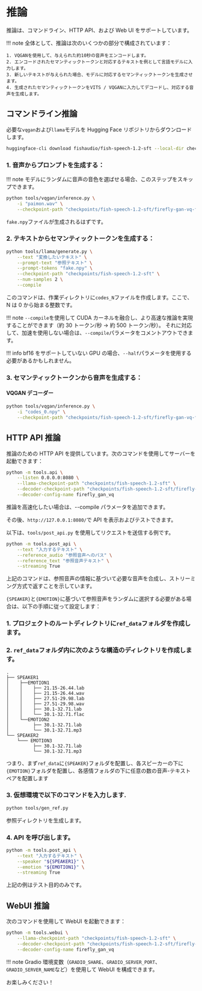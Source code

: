 # 推論

推論は、コマンドライン、HTTP API、および Web UI をサポートしています。

!!! note
    全体として、推論は次のいくつかの部分で構成されています：

    1. VQGANを使用して、与えられた約10秒の音声をエンコードします。
    2. エンコードされたセマンティックトークンと対応するテキストを例として言語モデルに入力します。
    3. 新しいテキストが与えられた場合、モデルに対応するセマンティックトークンを生成させます。
    4. 生成されたセマンティックトークンをVITS / VQGANに入力してデコードし、対応する音声を生成します。

## コマンドライン推論

必要な`vqgan`および`llama`モデルを Hugging Face リポジトリからダウンロードします。

```bash
huggingface-cli download fishaudio/fish-speech-1.2-sft --local-dir checkpoints/fish-speech-1.2-sft
```

### 1. 音声からプロンプトを生成する：

!!! note
    モデルにランダムに音声の音色を選ばせる場合、このステップをスキップできます。

```bash
python tools/vqgan/inference.py \
    -i "paimon.wav" \
    --checkpoint-path "checkpoints/fish-speech-1.2-sft/firefly-gan-vq-fsq-4x1024-42hz-generator.pth"
```

`fake.npy`ファイルが生成されるはずです。

### 2. テキストからセマンティックトークンを生成する：

```bash
python tools/llama/generate.py \
    --text "変換したいテキスト" \
    --prompt-text "参照テキスト" \
    --prompt-tokens "fake.npy" \
    --checkpoint-path "checkpoints/fish-speech-1.2-sft" \
    --num-samples 2 \
    --compile
```

このコマンドは、作業ディレクトリに`codes_N`ファイルを作成します。ここで、N は 0 から始まる整数です。

!!! note
    `--compile`を使用して CUDA カーネルを融合し、より高速な推論を実現することができます（約 30 トークン/秒 -> 約 500 トークン/秒）。
    それに対応して、加速を使用しない場合は、`--compile`パラメータをコメントアウトできます。

!!! info
    bf16 をサポートしていない GPU の場合、`--half`パラメータを使用する必要があるかもしれません。

### 3. セマンティックトークンから音声を生成する：

#### VQGAN デコーダー

```bash
python tools/vqgan/inference.py \
    -i "codes_0.npy" \
    --checkpoint-path "checkpoints/fish-speech-1.2-sft/firefly-gan-vq-fsq-4x1024-42hz-generator.pth"
```

## HTTP API 推論

推論のための HTTP API を提供しています。次のコマンドを使用してサーバーを起動できます：

```bash
python -m tools.api \
    --listen 0.0.0.0:8080 \
    --llama-checkpoint-path "checkpoints/fish-speech-1.2-sft" \
    --decoder-checkpoint-path "checkpoints/fish-speech-1.2-sft/firefly-gan-vq-fsq-4x1024-42hz-generator.pth" \
    --decoder-config-name firefly_gan_vq
```

推論を高速化したい場合は、--compile パラメータを追加できます。

その後、`http://127.0.0.1:8080/`で API を表示およびテストできます。

以下は、`tools/post_api.py` を使用してリクエストを送信する例です。

```bash
python -m tools.post_api \
    --text "入力するテキスト" \
    --reference_audio "参照音声へのパス" \
    --reference_text "参照音声テキスト" \
    --streaming True
```

上記のコマンドは、参照音声の情報に基づいて必要な音声を合成し、ストリーミング方式で返すことを示しています。

`{SPEAKER}`と`{EMOTION}`に基づいて参照音声をランダムに選択する必要がある場合は、以下の手順に従って設定します：

### 1. プロジェクトのルートディレクトリに`ref_data`フォルダを作成します。

### 2. `ref_data`フォルダ内に次のような構造のディレクトリを作成します。

```
.
├── SPEAKER1
│    ├──EMOTION1
│    │    ├── 21.15-26.44.lab
│    │    ├── 21.15-26.44.wav
│    │    ├── 27.51-29.98.lab
│    │    ├── 27.51-29.98.wav
│    │    ├── 30.1-32.71.lab
│    │    └── 30.1-32.71.flac
│    └──EMOTION2
│         ├── 30.1-32.71.lab
│         └── 30.1-32.71.mp3
└── SPEAKER2
    └─── EMOTION3
          ├── 30.1-32.71.lab
          └── 30.1-32.71.mp3

```

つまり、まず`ref_data`に`{SPEAKER}`フォルダを配置し、各スピーカーの下に`{EMOTION}`フォルダを配置し、各感情フォルダの下に任意の数の音声-テキストペアを配置します

### 3. 仮想環境で以下のコマンドを入力します.

```bash
python tools/gen_ref.py

```

参照ディレクトリを生成します。

### 4. API を呼び出します。

```bash
python -m tools.post_api \
    --text "入力するテキスト" \
    --speaker "${SPEAKER1}" \
    --emotion "${EMOTION1}" \
    --streaming True

```

上記の例はテスト目的のみです。

## WebUI 推論

次のコマンドを使用して WebUI を起動できます：

```bash
python -m tools.webui \
    --llama-checkpoint-path "checkpoints/fish-speech-1.2-sft" \
    --decoder-checkpoint-path "checkpoints/fish-speech-1.2-sft/firefly-gan-vq-fsq-4x1024-42hz-generator.pth" \
    --decoder-config-name firefly_gan_vq
```

!!! note
    Gradio 環境変数（`GRADIO_SHARE`、`GRADIO_SERVER_PORT`、`GRADIO_SERVER_NAME`など）を使用して WebUI を構成できます。

お楽しみください！
